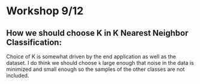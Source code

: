 # Workshop 9/12

## How we should choose K in K Nearest Neighbor Classification:

Choice of K is somewhat driven by the end application as well as the dataset. I do think we should choose `k` large enough that noise in the data is minimized and small enough so the samples of the other classes are not included. 
